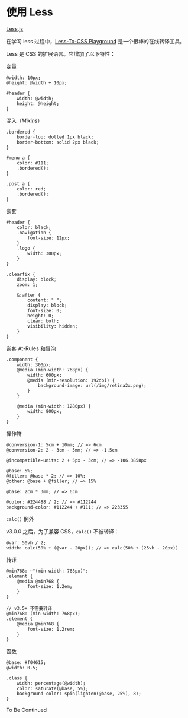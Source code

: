 # 使用 Less

[Less.js](http://lesscss.org/)

在学习 less 过程中，[Less-To-CSS Playground](http://lesscss.org/less-preview/) 是一个很棒的在线转译工具。

Less 是 CSS 的扩展语言。它增加了以下特性：

变量

```less
@width: 10px;
@height: @width + 10px;

#header {
    width: @width;
    height: @height;
}
```

混入（*Mixins*）

```less
.bordered {
    border-top: dotted 1px black;
    border-bottom: solid 2px black;
}

#menu a {
    color: #111;
    .bordered();
}

.post a {
    color: red;
    .bordered();
}
```

嵌套

```less
#header {
    color: black;
    .navigation {
        font-size: 12px;
    }
    .logo {
        width: 300px;
    }
}
```

```less
.clearfix {
    display: block;
    zoom: 1;
    
    &:after {
        content: " ";
        display: block;
        font-size: 0;
        height: 0;
        clear: both;
        visibility: hidden;
    }
}
```

嵌套 At-Rules 和冒泡

```less
.component {
    width: 300px;
    @media (min-width: 768px) {
        width: 600px;
        @media (min-resolution: 192dpi) {
            background-image: url(/img/retina2x.png);
        }
    }
    
    @media (min-width: 1280px) {
        width: 800px;
    }
}
```

操作符

```less
@conversion-1: 5cm + 10mm; // => 6cm
@conversion-2: 2 - 3cm - 5mm; // => -1.5cm

@incompatible-units: 2 + 5px - 3cm; // => -106.3858px

@base: 5%;
@filler: @base * 2; // => 10%;
@other: @base + @filler; // => 15%

@base: 2cm * 3mm; // => 6cm

@color: #224488 / 2; // => #112244
background-color: #112244 + #111; // => 223355
```

`calc()` 例外

v3.0.0 之后，为了兼容 CSS，`calc()` 不被转译：

```less
@var: 50vh / 2;
width: calc(50% + (@var - 20px)); // => calc(50% + (25vh - 20px))
```

转译

```less
@min768: ~"(min-width: 768px)";
.element {
    @media @min768 {
        font-size: 1.2em;
    }
}

// v3.5+ 不需要转译
@min768: (min-width: 768px);
.element {
    @media @min768 {
        font-size: 1.2rem;
    }
}
```

函数

```less
@base: #f04615;
@width: 0.5;

.class {
    width: percentage(@width);
    color: saturate(@base, 5%);
    background-color: spin(lighten(@base, 25%), 8);
}
```

To Be Continued